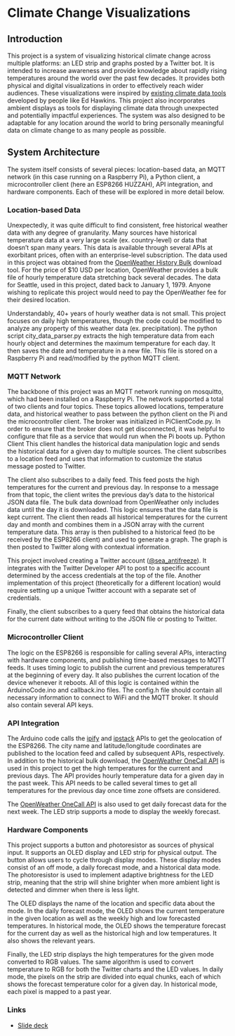 # Climate Change Visualizations

## Introduction

This project is a system of visualizing historical climate change across multiple platforms: an LED strip and graphs posted by a Twitter bot. It is intended to increase awareness and provide knowledge about rapidly rising temperatures around the world over the past few decades. It provides both physical and digital visualizations in order to effectively reach wider audiences. These visualizations were inspired by [existing climate data tools](https://showyourstripes.info/) developed by people like Ed Hawkins. This project also incorporates ambient displays as tools for displaying climate data through unexpected and potentially impactful experiences. The system was also designed to be adaptable for any location around the world to bring personally meaningful data on climate change to as many people as possible.

## System Architecture

The system itself consists of several pieces: location-based data, an MQTT network (in this case running on a Raspberry Pi), a Python client, a microcontroller client (here an ESP8266 HUZZAH), API integration, and hardware components. Each of these will be explored in more detail below.


### Location-based Data

Unexpectedly, it was quite difficult to find consistent, free historical weather data with any degree of granularity. Many sources have historical temperature data at a very large scale (ex. country-level) or data that doesn’t span many years. This data is available through several APIs at exorbitant prices, often with an enterprise-level subscription. The data used in this project was obtained from the [OpenWeather History Bulk](https://openweathermap.org/history-bulk) download tool. For the price of $10 USD per location, OpenWeather provides a bulk file of hourly temperature data stretching back several decades. The data for Seattle, used in this project, dated back to January 1, 1979. Anyone wishing to replicate this project would need to pay the OpenWeather fee for their desired location.

Understandably, 40+ years of hourly weather data is not small. This project focuses on daily high temperatures, though the code could be modified to analyze any property of this weather data (ex. precipitation). The python script city_data_parser.py extracts the high temperature data from each hourly object and determines the maximum temperature for each day. It then saves the date and temperature in a new file. This file is stored on a Raspberry Pi and read/modified by the python MQTT client.

### MQTT Network
The backbone of this project was an MQTT network running on mosquitto, which had been installed on a Raspberry Pi. The network supported a total of two clients and four topics. These topics allowed locations, temperature data, and historical weather to pass between the python client on the Pi and the microcontroller client. The broker was initialized in PiClientCode.py. In order to ensure that the broker does not get disconnected, it was helpful to configure that file as a service that would run when the Pi boots up.
Python Client
This client handles the historical data manipulation logic and sends the historical data for a given day to multiple sources. The client subscribes to a location feed and uses that information to customize the status message posted to Twitter.

The client also subscribes to a daily feed. This feed posts the high temperatures for the current and previous day. In response to a message from that topic, the client writes the previous day’s data to the historical JSON data file. The bulk data download from OpenWeather only includes data until the day it is downloaded. This logic ensures that the data file is kept current. The client then reads all historical temperatures for the current day and month and combines them in a JSON array with the current temperature data. This array is then published to a historical feed (to be received by the ESP8266 client) and used to generate a graph. The graph is then posted to Twitter along with contextual information.

This project involved creating a Twitter account ([@sea_antifreeze](https://twitter.com/sea_antifreeze)). It integrates with the Twitter Developer API to post to a specific account determined by the access credentials at the top of the file. Another implementation of this project (theoretically for a different location) would require setting up a unique Twitter account with a separate set of credentials.

Finally, the client subscribes to a query feed that obtains the historical data for the current date without writing to the JSON file or posting to Twitter.

      
### Microcontroller Client

The logic on the ESP8266 is responsible for calling several APIs, interacting with hardware components, and publishing time-based messages to MQTT feeds. It uses timing logic to publish the current and previous temperatures at the beginning of every day. It also publishes the current location of the device whenever it reboots. All of this logic is contained within the ArduinoCode.ino and callback.ino files. The config.h file should contain all necessary information to connect to WiFi and the MQTT broker. It should also contain several API keys.

### API Integration

The Arduino code calls the [ipify](https://www.ipify.org/) and [ipstack](https://ipstack.com/) APIs to get the geolocation of the ESP8266. The city name and latitude/longitude coordinates are published to the location feed and called by subsequent APIs, respectively. In addition to the historical bulk download, the [OpenWeather OneCall API](https://openweathermap.org/api/one-call-api) is used in this project to get the high temperatures for the current and previous days. The API provides hourly temperature data for a given day in the past week. This API needs to be called several times to get all temperatures for the previous day once time zone offsets are considered. 

The [OpenWeather OneCall API](https://openweathermap.org/api/one-call-api) is also used to get daily forecast data for the next week. The LED strip supports a mode to display the weekly forecast.

### Hardware Components

This project supports a button and photoresistor as sources of physical input. It supports an OLED display and LED strip for physical output. The button allows users to cycle through display modes. These display modes consist of an off mode, a daily forecast mode, and a historical data mode. The photoresistor is used to implement adaptive brightness for the LED strip, meaning that the strip will shine brighter when more ambient light is detected and dimmer when there is less light.

The OLED displays the name of the location and specific data about the mode. In the daily forecast mode, the OLED shows the current temperature in the given location as well as the weekly high and low forecasted temperatures. In historical mode, the OLED shows the temperature forecast for the current day as well as the historical high and low temperatures. It also shows the relevant years.

Finally, the LED strip displays the high temperatures for the given mode converted to RGB values. The same algorithm is used to convert temperature to RGB for both the Twitter charts and the LED values. In daily mode, the pixels on the strip are divided into equal chunks, each of which shows the forecast temperature color for a given day. In historical mode, each pixel is mapped to a past year. 

### Links

- [Slide deck](https://docs.google.com/presentation/d/1sh2fnsEidd-P1hl1WDIlbbYviLF7PM8ENml-VVi_Rn0/edit?usp=sharing)